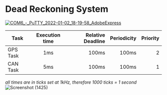 # Dead Reckoning System
 
[![COM6_-_PuTTY_2022-01-02_18-19-58_AdobeExpress](https://i.im.ge/2022/08/05/FcErMP.COM6-PuTTY-2022-01-02-18-19-58-AdobeExpress.gif)](https://im.ge/i/FcErMP)


| Task     | Execution time   | Relative Deadline  | Periodicity  | Priority
| ------------- |:----------:| -----:| -----:|-----:|
| GPS Task | 1ms | 100ms | 100ms |2|
| CAN Task | 5ms | 100ms | 100ms |1|

*all times are in ticks set at 1kHz, therefore 1000 ticks = 1 second*
![Screenshot (1425)](https://user-images.githubusercontent.com/66686446/183111821-e6ab1b63-d017-4fcb-b54e-e6a8fdb3167c.png)
